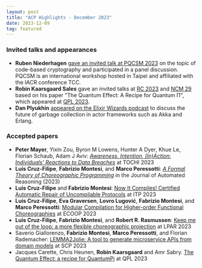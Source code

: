 ```yaml
---
layout: post
title: "ACP Highlights - December 2023"
date: 2023-12-09
tag: featured
---
```


### Invited talks and appearances
- **Ruben Niederhagen** [gave an invited talk at PQCSM 2023](https://www.qsmc.org/pqcsm-workshop-2023-speakers) on the topic of code-based cryptography and participated in a panel discussion. PQCSM is an international workshop hosted in Taipei and affiliated with the IACR conference TCC.
- **Robin Kaarsgaard Sales** gave an invited talks at [RC 2023](https://reversible-computation-2023.github.io/site/programme.html) and [NCM 29](https://ncm29.math.aau.dk) based on his paper "The Quantum Effect: A Recipe for Quantum Π", which appeared at [QPL 2023](https://qpl2023.github.io/accepted/).
- **Dan Plyukhin** [appeared on the Elixir Wizards podcast](https://smartlogic.io/podcast/elixir-wizards/s11-e07-gc-erlang-akka-scala-java/) to discuss the future of garbage collection in actor frameworks such as Akka and Erlang.

### Accepted papers
- **Peter Mayer**, Yixin Zou, Byron M Lowens, Hunter A Dyer, Khue Le, Florian Schaub, Adam J Aviv: [*Awareness, Intention, (In)Action: Individuals’ Reactions to Data Breaches*](https://dl.acm.org/doi/10.1145/3589958) at TOCHI 2023
- **Luís Cruz-Filipe**, **Fabrizio Montesi**, and **Marco Peressotti**: [*A Formal Theory of Choreographic Programming*](https://rdcu.be/dtb6b) in the Journal of Automated Reasoning (2023)
- **Luís Cruz-Filipe** and **Fabrizio Montesi**: [Now It Compiles! Certified Automatic Repair of Uncompilable Protocols](https://drops.dagstuhl.de/entities/document/10.4230/LIPIcs.ITP.2023.11) at ITP 2023
- **Luís Cruz-Filipe**, **Eva Graversen**, **Lovro Lugović**, **Fabrizio Montesi**, and **Marco Peressotti**: [Modular Compilation for Higher-order Functional Choreographies](https://drops.dagstuhl.de/entities/document/10.4230/LIPIcs.ECOOP.2023.7) at ECOOP 2023
- **Luís Cruz-Filipe**, **Fabrizio Montesi**, and **Robert R. Rasmussen**: [Keep me out of the loop: a more flexible choreographic projection](https://doi.org/10.29007/wbw3) at LPAR 2023
- Saverio Giallorenzo, **Fabrizio Montesi**, **Marco Peressotti**, and Florian Rademacher: [LEMMA2Jolie: A tool to generate microservice APIs from domain models](https://www.sciencedirect.com/science/article/pii/S0167642323000382) at SCP 2023
- Jacques Carette, Chris Heunen, **Robin Kaarsgaard** and Amr Sabry. [The Quantum Effect: a recipe for QuantumPi](https://doi.org/10.48550/arXiv.2302.01885) at QPL 2023